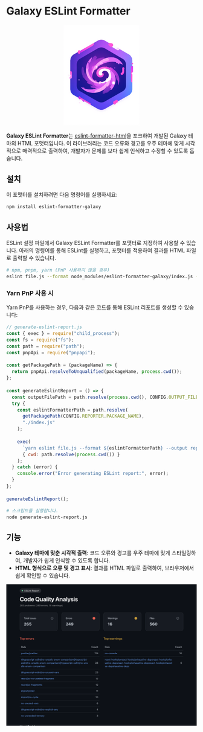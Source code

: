 # Galaxy ESLint Formatter

<p align="center">
  <img src="./docs/logo.png" alt="Galaxy ESLint Formatter Logo" width="200"/>
</p>

**Galaxy ESLint Formatter**는 [eslint-formatter-html](https://www.npmjs.com/package/eslint-formatter-html)을 포크하여 개발된 Galaxy 테마의 HTML 포맷터입니다. 이 라이브러리는 코드 오류와 경고를 우주 테마에 맞게 시각적으로 매력적으로 출력하여, 개발자가 문제를 보다 쉽게 인식하고 수정할 수 있도록 돕습니다.

## 설치

이 포맷터를 설치하려면 다음 명령어를 실행하세요:

```bash
npm install eslint-formatter-galaxy
```

## 사용법

ESLint 설정 파일에서 Galaxy ESLint Formatter를 포맷터로 지정하여 사용할 수 있습니다. 아래의 명령어를 통해 ESLint를 실행하고, 포맷터를 적용하여 결과를 HTML 파일로 출력할 수 있습니다.

```bash
# npm, pnpm, yarn (PnP 사용하지 않을 경우)
eslint file.js --format node_modules/eslint-formatter-galaxy/index.js --output report.html
```

### Yarn PnP 사용 시

Yarn PnP를 사용하는 경우, 다음과 같은 코드를 통해 ESLint 리포트를 생성할 수 있습니다:

```javascript
// generate-eslint-report.js
const { exec } = require("child_process");
const fs = require("fs");
const path = require("path");
const pnpApi = require("pnpapi");

const getPackagePath = (packageName) => {
  return pnpApi.resolveToUnqualified(packageName, process.cwd());
};

const generateEslintReport = () => {
  const outputFilePath = path.resolve(process.cwd(), CONFIG.OUTPUT_FILE);
  try {
    const eslintFormatterPath = path.resolve(
      getPackagePath(CONFIG.REPORTER.PACKAGE_NAME),
      "./index.js"
    );

    exec(
      `yarn eslint file.js --format ${eslintFormatterPath} --output report.html`,
      { cwd: path.resolve(process.cwd()) }
    );
  } catch (error) {
    console.error("Error generating ESLint report:", error);
  }
};

generateEslintReport();
```

```bash
# 스크립트를 실행합니다.
node generate-eslint-report.js
```

## 기능

- **Galaxy 테마에 맞춘 시각적 출력**: 코드 오류와 경고를 우주 테마에 맞게 스타일링하여, 개발자가 쉽게 인식할 수 있도록 합니다.
- **HTML 형식으로 오류 및 경고 표시**: 결과를 HTML 파일로 출력하여, 브라우저에서 쉽게 확인할 수 있습니다.

![example](./docs/example.png)
